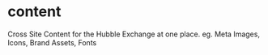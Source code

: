 # content
Cross Site Content for the Hubble Exchange at one place. eg. Meta Images, Icons, Brand Assets, Fonts
